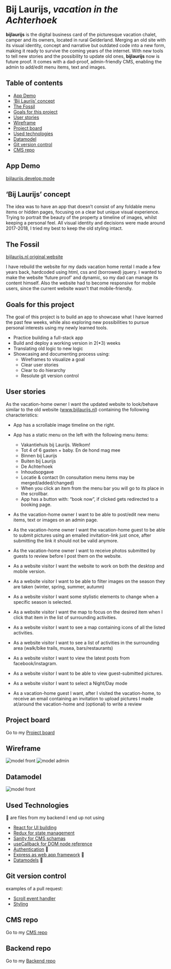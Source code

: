 # Bij Laurijs, _vacation in the Achterhoek_

**bijlaurijs** is the digital business card of the picturesque vacation chalet, camper and its owners, located in rural Gelderland. Merging an old site with its visual identity, concept and narrative but outdated code into a new form, making it ready to survive the coming years of the internet. With new tools to tell new stories and the possibility to update old ones, **bijlaurijs** now is future proof. It comes with a dad-proof, admin-friendly CMS, enabling the admin to add/edit menu items, text and images.

## Table of contents

- [App Demo](#App-demo)
- [‘Bij Laurijs’ concept](#‘Bij-Laurijs’-concept)
- [The Fossil](#The-Fossil)
- [Goals for this project](#Goals-for-this-project)
- [User stories](#User-stories)
- [Wireframe](#Wireframe)
- [Project board](#Project-board)
- [Used technologies](#Used-technologies)
- [Datamodel](#Datamodel)
- [Git version control](#Git-version-control)
- [CMS repo](#CMS-repo)

## App Demo

[bijlaurijs develop mode](https://bijlaurijs.timlaurijs.xyz/)

## ‘Bij Laurijs’ concept

The idea was to have an app that doesn’t consist of any foldable menu items or hidden pages, focusing on a clear but unique visual experience. Trying to portrait the beauty of the property a timeline of images, whilst keeping a personal feel.
All visual identity and decisions were made around 2017-2018, I tried my best to keep the old styling intact.

## The Fossil

[bijlaurijs.nl original website](https://www.bijlaurijs.nl)

I have rebuild the website for my dads vacation home rental I made a few years back, hardcoded using html, css and (borrowed) jquery. I wanted to make the website ‘future proof’ and dynamic, so my dad can manage its content himself. Also the website had to become responsive for mobile users, since the current website wasn’t that mobile-friendly.

## Goals for this project

The goal of this project is to build an app to showcase what I have learned the past few weeks, while also exploring new possibilities to pursue personal interests using my newly learned tools.

- Practice building a full-stack app
- Build and deploy a working version in 2(\*3) weeks
- Translating old logic to new logic
- Showcasing and documenting process using:
  - Wireframes to visualize a goal
  - Clear user stories
  - Clear to do hierarchy
  - Resolute git version control

## User stories

As the vacation-home owner I want the updated website to look/behave similar to the old website (www.bijlaurijs.nl) containing the following characteristics:

- App has a scrollable image timeline on the right.
- App has a static menu on the left with the following menu items:
  - Vakantiehuis bij Laurijs. Welkom!
  - Tot 4 of 6 gasten + baby. En de hond mag mee
  - Binnen bij Laurijs
  - Buiten bij Laurijs
  - De Achterhoek
  - Inhoudsopgave
  - Locatie & contact
    (In consultation menu items may be merged/added/changed)
  - When you click an item from the menu bar you will go to its place in the scrollbar.
  - App has a button with: “book now”, if clicked gets redirected to a booking page.
- As the vacation-home owner I want to be able to post/edit new menu items, text or images on an admin page.
- As the vacation-home owner I want the vacation-home guest to be able to submit pictures using an emailed invitation-link just once, after submitting the link it should not be valid anymore.
- As the vacation-home owner I want to receive photos submitted by guests to review before I post them on the website.

- As a website visitor I want the website to work on both the desktop and mobile version.
- As a website visitor I want to be able to filter images on the season they are taken (winter, spring, summer, autumn)
- As a website visitor I want some stylistic elements to change when a specific season is selected.
- As a website visitor I want the map to focus on the desired item when I click that item in the list of surrounding activities.
- As a website visitor I want to see a map containing icons of all the listed activities.
- As a website visitor I want to see a list of activities in the surrounding area (walk/bike trails, musea, bars/restaurants)
- As a website visitor I want to view the latest posts from facebook/instagram.
- As a website visitor I want to be able to view guest-submitted pictures.
- As a website visitor I want to select a Night/Day mode

- As a vacation-home guest I want, after I visited the vacation-home, to receive an email containing an invitation to upload pictures I made at/around the vacation-home and (optional) to write a review

## Project board

Go to my [Project board](https://github.com/timlaurijs/bijlaurijs-client/projects/1)

## Wireframe

![model front](https://github.com/timlaurijs/bijlaurijs-client/blob/development/Readme-assets/homepage.png "model front")
![model admin](https://github.com/timlaurijs/bijlaurijs-client/blob/development/Readme-assets/admin%20page.png "model admin")

## Datamodel

![model front]()

## Used Technologies
🦴 are files from my backend I end up not using

- [React for UI building](https://github.com/timlaurijs/bijlaurijs-client/blob/development/src/App.js)
- [Redux for state management](https://github.com/timlaurijs/bijlaurijs-client/tree/development/src/store/homepage)
- [Sanity for CMS schamas](https://github.com/timlaurijs/bijlaurijs-cms/tree/development/schemas)
- [useCallback for DOM node reference](https://github.com/timlaurijs/bijlaurijs-client/blob/31dc44ea02620b662a7799d26ececccf714a501e/src/components/Post.js#L51-L74)
- [Authentication](https://github.com/timlaurijs/bijlaurijs-backend/blob/development/routers/auth.js) 🦴
- [Express as web app framework](https://github.com/timlaurijs/bijlaurijs-backend/blob/development/index.js) 🦴
- [Datamodels](https://github.com/timlaurijs/bijlaurijs-backend/tree/development/models) 🦴

## Git version control

examples of a pull request:

- [Scroll event handler](https://github.com/timlaurijs/bijlaurijs-client/pull/12)
- [Styling](https://github.com/timlaurijs/bijlaurijs-client/pull/19)

## CMS repo

Go to my [CMS repo](https://github.com/timlaurijs/bijlaurijs-cms)

## Backend repo

Go to my [Backend repo](https://github.com/timlaurijs/bijlaurijs-backend)
